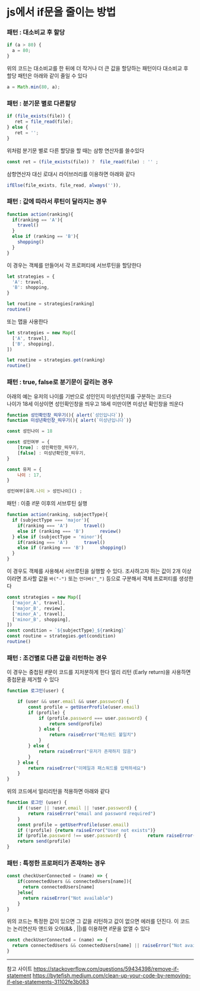 # js에서 if문을 줄이는 방법

### 패턴 : 대소비교 후 할당
```javascript
if (a > 80) {
  a = 80;
}
```
위의 코드는 대소비교를 한 뒤에 더 작거나 더 큰 값을 할당하는 패턴이다
대소비교 후 할당 패턴은 아래와 같이 줄일 수 있다
```javascript
a = Math.min(80, a);
```

### 패턴 : 분기문 별로 다른할당
```javascript
if (file_exists(file)) {
   ret = file_read(file);
} else {
   ret = '';
}
```

위처럼 분기문 별로 다른 할당을 할 때는 삼항 연산자를 쓸수있다
```javascript
const ret = (file_exists(file)) ?  file_read(file) : '' ;
```

삼항연산자 대신 로대시 라이브러리를 이용하면 아래와 같다
```javascript
ifElse(file_exists, file_read, always('')),
```

### 패턴 : 값에 따라서 루틴이 달라지는 경우
```javascript
function action(ranking){
  if(ranking == 'A'){
    travel()
  }
  else if (ranking == 'B'){
    shopping()
  }
}
```

이 경우는 객체를 만들어서 각 프로퍼티에 서브루틴을 할당한다
```javascript
let strategies = {
  'A': travel,
  'B': shopping,
}

let routine = strategies[ranking]
routine()
```

또는 맵을 사용한다
```javascript
let strategies = new Map([
  ['A', travel],
  ['B', shopping],
])

let routine = strategies.get(ranking)
routine()
```

### 패턴 : true, false로 분기문이 갈리는 경우
아래의 예는 유저의 나이를 기반으로 성인인지 미성년인지를 구분하는 코드다\
나이가 18세 이상이면 성인확인창을 띄우고 18세 미만이면 미성년 확인창을 띄운다

```javascript
function 성인확인창_띄우기(){ alert(`성인입니다`)}
function 미성년확인창_띄우기(){ alert(`미성년입니다`)}

const 성인나이 = 18

const 성인여부 = {
    [true] : 성인확인창_띄우기,
    [false] : 미성년확인창_띄우기,
}

const 유저 = {
    나이 : 17,
}

성인여부[유저.나이 > 성인나이]() ;
```

패턴 : 이중 if문 이후의 서브루틴 실행
```javascript
function action(ranking, subjectType){
  if (subjectType === 'major'){
    if(ranking === 'A')      travel()
    else if (ranking === 'B')      review()
  } else if (subjectType = 'minor'){
    if(ranking === 'A')      travel()
    else if (ranking === 'B')      shopping()
  }
}
```

이 경우도 객체를 사용해서 서브루틴을 실행할 수 있다.
조사하고자 하는 값이 2개 이상이라면 조사할 값을 `바("-")` 또는 `언더바("_")` 등으로 구분해서 객체 프로퍼티를 생성한다
```javascript
const strategies = new Map([
  ['major_A', travel],
  ['major_B', review],
  ['minor_A', travel],
  ['minor_B', shopping],
])
const condition = `${subjectType}_${ranking}`
const routine = strategies.get(condition)
routine()
```

### 패턴 : 조건별로 다른 값을 리턴하는 경우
이 경우는 중첩된 if문이 코드를 지저분하게 한다
얼리 리턴 (Early return)을 사용하면 중첩문을 제거할 수 있다
```javascript
function 로그인(user) {

    if (user && user.email && user.password) {
        const profile = getUserProfile(user.email)
        if (profile) {
            if (profile.password === user.password) {
                return send(profile)
            } else {
                return raiseError("패스워드 불일치")
            }
        } else {
            return raiseError("유저가 존재하지 않음")
        }
    } else {
        return raiseError("이메일과 패스워드를 입력하세요")
    }
}

```

위의 코드에서 얼리리턴을 적용하면 아래와 같다
```javascript
function 로그인 (user) {
    if (!user || !user.email || !user.password) {
        return raiseError("email and password required")
    }
    const profile = getUserProfile(user.email)
    if (!profile) {return raiseError("User not exists")}
    if (profile.password !== user.password) {        return raiseError("Password mismatch")    }
    return send(profile)
}
```

### 패턴 : 특정한 프로퍼티가 존재하는 경우
```javascript
const checkUserConnected = (name) => {
    if(connectedUsers && connectedUsers[name]){
      return connectedUsers[name]
    }else{
      return raiseError("Not available")
    }
}
```
위의 코드는 특정한 값이 있으면 그 값을 리턴하고 값이 없으면 에러를 던진다.
이 코드는 논리연산자 앤드와 오어(&& , ||)를 이용하면 if문을 없앨 수 있다
```javascript
const checkUserConnected = (name) => {
  return connectedUsers && connectedUsers[name] || raiseError("Not available")
}

```

---

참고 사이트
https://stackoverflow.com/questions/59434398/remove-if-statement
https://bytefish.medium.com/clean-up-your-code-by-removing-if-else-statements-31102fe3b083
